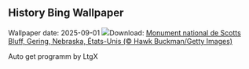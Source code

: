 ## History Bing Wallpaper
Wallpaper date: 2025-09-01
![](https://www.bing.com/th?id=OHR.ScottsBluff_FR-CA2319922928_UHD.jpg&w=1000)Download: [Monument national de Scotts Bluff, Gering, Nebraska, États-Unis (© Hawk Buckman/Getty Images)](https://www.bing.com/th?id=OHR.ScottsBluff_FR-CA2319922928_UHD.jpg)

Auto get programm by LtgX
